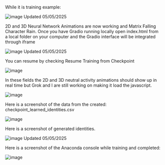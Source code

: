 While it is training example:

![image](https://github.com/user-attachments/assets/45944c19-1bf5-4b49-aaec-20fba575311f) Updated 05/05/2025

2D and 3D Neural Network Animations are now working and Matrix Falling Character Rain.
Once you have Gradio running locally open index.html from a local folder on your computer and the Gradio interface will be integrated through iframe

![image](https://github.com/user-attachments/assets/60ab355c-6c83-47d3-b3eb-22821a675954) Updated 05/05/2025

You can resume by checking Resume Training from Checkpoint

![image](https://github.com/user-attachments/assets/9c3f5043-1abb-4fb2-8837-28873d95f819)

In these fields the 2D and 3D neutral activity animations should show up in real time but Grok and I are still working on making it load the javascript.

![image](https://github.com/user-attachments/assets/fb5d6f8e-410c-450b-a051-e447f5268628)

Here is a screenshot of the data from the created: checkpoint_learned_identities.csv

![image](https://github.com/user-attachments/assets/8423b523-afb5-4b93-ae78-01e507091a04)

Here is a screenshot of generated identities.

![image](https://github.com/user-attachments/assets/34e90941-d98c-447c-8dd5-027a7c013b1d) Updated 05/05/2025

Here is a screenshot of the Anaconda console while training and completed:

![image](https://github.com/user-attachments/assets/f082fa63-8492-416e-bca9-58bb48c2f619)

